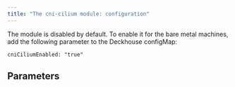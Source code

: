 ```yaml
---
title: "The cni-cilium module: configuration"
---
```


The module is disabled by default.
To enable it for the bare metal machines, add the following parameter to the Deckhouse configMap:
```
cniCiliumEnabled: "true"
```

## Parameters

<!-- SCHEMA -->

